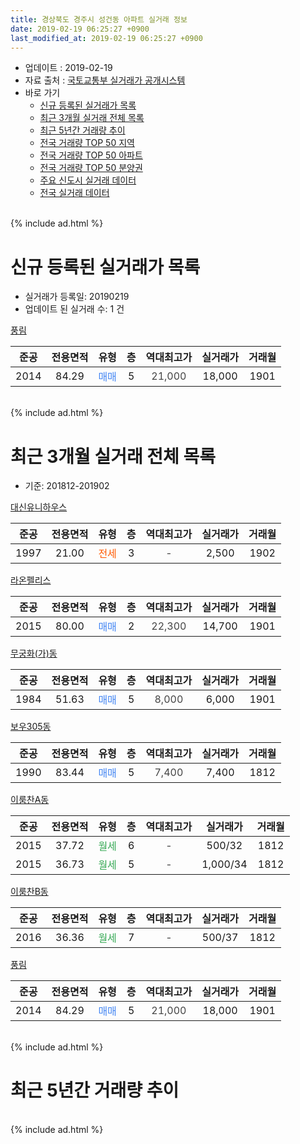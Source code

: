 ```yaml
---
title: 경상북도 경주시 성건동 아파트 실거래 정보
date: 2019-02-19 06:25:27 +0900
last_modified_at: 2019-02-19 06:25:27 +0900
---
```


* 업데이트 : 2019-02-19
* 자료 출처 : [국토교통부 실거래가 공개시스템](http://rt.molit.go.kr)
* 바로 가기
    * [신규 등록된 실거래가 목록](#신규-등록된-실거래가-목록)
    * [최근 3개월 실거래 전체 목록](#최근-3개월-실거래-전체-목록)
    * [최근 5년간 거래량 추이](#최근-5년간-거래량-추이)
    * [전국 거래량 TOP 50 지역](https://inasie.github.io/apt-trade-info/최근-3개월-전국에서-가장-거래가-많이-발생한-지역)
    * [전국 거래량 TOP 50 아파트](https://inasie.github.io/apt-trade-info/최근-3개월-전국에서-가장-거래가-많이-발생한-아파트)
    * [전국 거래량 TOP 50 분양권](https://inasie.github.io/apt-trade-info/최근-3개월-전국에서-가장-거래가-많이-발생한-분양권)
    * [주요 신도시 실거래 데이터](https://inasie.github.io/apt-trade-info/주요-신도시)
    * [전국 실거래 데이터](https://inasie.github.io/apt-trade-info/전국)
<br>
{% include ad.html %}
<br>

# 신규 등록된 실거래가 목록
* 실거래가 등록일: 20190219
* 업데이트 된 실거래 수: 1 건


[풍림](https://search.naver.com/search.naver?query=%EA%B2%BD%EC%83%81%EB%B6%81%EB%8F%84+%EA%B2%BD%EC%A3%BC%EC%8B%9C+%EC%84%B1%EA%B1%B4%EB%8F%99+%ED%92%8D%EB%A6%BC)

|준공|전용면적|유형|층|역대최고가|실거래가|거래월|
|:---:|:---:|:---:|:---:|:---:|:---:|:---:|
|2014|84.29|<span style="color:#4285f3">매매</span>|5|<span style="color:#444444">21,000</span>|18,000|1901|


<br>
{% include ad.html %}
<br>

# 최근 3개월 실거래 전체 목록
* 기준: 201812-201902


[대신유니하우스](https://search.naver.com/search.naver?query=%EA%B2%BD%EC%83%81%EB%B6%81%EB%8F%84+%EA%B2%BD%EC%A3%BC%EC%8B%9C+%EC%84%B1%EA%B1%B4%EB%8F%99+%EB%8C%80%EC%8B%A0%EC%9C%A0%EB%8B%88%ED%95%98%EC%9A%B0%EC%8A%A4)

|준공|전용면적|유형|층|역대최고가|실거래가|거래월|
|:---:|:---:|:---:|:---:|:---:|:---:|:---:|
|1997|21.00|<span style="color:#ff5a00">전세</span>|3|<span style="color:#444444">-</span>|2,500|1902|

[라온펠리스](https://search.naver.com/search.naver?query=%EA%B2%BD%EC%83%81%EB%B6%81%EB%8F%84+%EA%B2%BD%EC%A3%BC%EC%8B%9C+%EC%84%B1%EA%B1%B4%EB%8F%99+%EB%9D%BC%EC%98%A8%ED%8E%A0%EB%A6%AC%EC%8A%A4)

|준공|전용면적|유형|층|역대최고가|실거래가|거래월|
|:---:|:---:|:---:|:---:|:---:|:---:|:---:|
|2015|80.00|<span style="color:#4285f3">매매</span>|2|<span style="color:#444444">22,300</span>|14,700|1901|

[무궁화(가)동](https://search.naver.com/search.naver?query=%EA%B2%BD%EC%83%81%EB%B6%81%EB%8F%84+%EA%B2%BD%EC%A3%BC%EC%8B%9C+%EC%84%B1%EA%B1%B4%EB%8F%99+%EB%AC%B4%EA%B6%81%ED%99%94%28%EA%B0%80%29%EB%8F%99)

|준공|전용면적|유형|층|역대최고가|실거래가|거래월|
|:---:|:---:|:---:|:---:|:---:|:---:|:---:|
|1984|51.63|<span style="color:#4285f3">매매</span>|5|<span style="color:#444444">8,000</span>|6,000|1901|

[보우305동](https://search.naver.com/search.naver?query=%EA%B2%BD%EC%83%81%EB%B6%81%EB%8F%84+%EA%B2%BD%EC%A3%BC%EC%8B%9C+%EC%84%B1%EA%B1%B4%EB%8F%99+%EB%B3%B4%EC%9A%B0305%EB%8F%99)

|준공|전용면적|유형|층|역대최고가|실거래가|거래월|
|:---:|:---:|:---:|:---:|:---:|:---:|:---:|
|1990|83.44|<span style="color:#4285f3">매매</span>|5|<span style="color:#444444">7,400</span>|7,400|1812|

[이룸찬A동](https://search.naver.com/search.naver?query=%EA%B2%BD%EC%83%81%EB%B6%81%EB%8F%84+%EA%B2%BD%EC%A3%BC%EC%8B%9C+%EC%84%B1%EA%B1%B4%EB%8F%99+%EC%9D%B4%EB%A3%B8%EC%B0%ACA%EB%8F%99)

|준공|전용면적|유형|층|역대최고가|실거래가|거래월|
|:---:|:---:|:---:|:---:|:---:|:---:|:---:|
|2015|37.72|<span style="color:#34a853">월세</span>|6|<span style="color:#444444">-</span>|500/32|1812|
|2015|36.73|<span style="color:#34a853">월세</span>|5|<span style="color:#444444">-</span>|1,000/34|1812|

[이룸찬B동](https://search.naver.com/search.naver?query=%EA%B2%BD%EC%83%81%EB%B6%81%EB%8F%84+%EA%B2%BD%EC%A3%BC%EC%8B%9C+%EC%84%B1%EA%B1%B4%EB%8F%99+%EC%9D%B4%EB%A3%B8%EC%B0%ACB%EB%8F%99)

|준공|전용면적|유형|층|역대최고가|실거래가|거래월|
|:---:|:---:|:---:|:---:|:---:|:---:|:---:|
|2016|36.36|<span style="color:#34a853">월세</span>|7|<span style="color:#444444">-</span>|500/37|1812|

[풍림](https://search.naver.com/search.naver?query=%EA%B2%BD%EC%83%81%EB%B6%81%EB%8F%84+%EA%B2%BD%EC%A3%BC%EC%8B%9C+%EC%84%B1%EA%B1%B4%EB%8F%99+%ED%92%8D%EB%A6%BC)

|준공|전용면적|유형|층|역대최고가|실거래가|거래월|
|:---:|:---:|:---:|:---:|:---:|:---:|:---:|
|2014|84.29|<span style="color:#4285f3">매매</span>|5|<span style="color:#444444">21,000</span>|18,000|1901|


<br>
{% include ad.html %}
<br>

# 최근 5년간 거래량 추이


<div style="width:100%;">
    <canvas id="deal_progress" height="200"></canvas>
</div>

<script>
new Chart(document.getElementById("deal_progress"), {
    type: 'line',
    data: {
        labels: ['201402','201403','201404','201405','201406','201407','201408','201409','201410','201411','201412','201501','201502','201503','201504','201505','201506','201507','201508','201509','201510','201511','201512','201601','201602','201603','201604','201605','201606','201607','201608','201609','201610','201611','201612','201701','201702','201703','201704','201705','201706','201707','201708','201709','201710','201711','201712','201801','201802','201803','201804','201805','201806','201807','201808','201809','201810','201811','201812','201901','201902'],
        datasets: [{
            label: '매매',
            pointRadius: 1,
            data: [2, 3, 0, 3, 2, 7, 3, 8, 14, 9, 5, 11, 7, 5, 9, 3, 3, 5, 4, 5, 7, 5, 5, 9, 6, 5, 6, 6, 5, 2, 4, 6, 4, 6, 3, 1, 7, 5, 4, 4, 3, 1, 4, 3, 1, 4, 1, 2, 1, 4, 2, 2, 4, 0, 2, 3, 1, 5, 1, 3, 0],
            borderColor: "rgba(255, 201, 14, 1)",
            backgroundColor: "rgba(255, 201, 14, 0.5)",
            fill: false,
            lineTension: 0
        },{
            label: '전월세',
            pointRadius: 1,
            data: [1, 2, 2, 1, 2, 0, 1, 3, 0, 1, 0, 1, 2, 1, 0, 0, 2, 1, 4, 1, 1, 1, 1, 4, 0, 1, 1, 0, 1, 1, 4, 0, 0, 0, 2, 0, 2, 2, 1, 0, 1, 0, 3, 0, 0, 1, 2, 1, 1, 0, 2, 0, 1, 0, 1, 0, 1, 0, 3, 0, 1],
            borderColor: "rgba(0, 141, 185, 1)",
            backgroundColor: "rgba(0, 141, 185, 0.5)",
            fill: false,
            lineTension: 0
        }
        ]
    },
    options: {
        responsive: true,
        title: {
            display: false
        },
        tooltips: {
            mode: 'index',
            intersect: false
        },
        hover: {
            mode: 'nearest',
            intersect: true
        },
        scales: {
            xAxes: [{
                display: true,
                scaleLabel: {
                    display: true,
                    labelString: '년/월'
                }
            }],
            yAxes: [{
                display: true,
                ticks: {
                    suggestedMin: 0,
                },
                scaleLabel: {
                    display: true,
                    labelString: '실거래 수'
                }
            }]
        }
    }
});

</script>


<br>
{% include ad.html %}
<br>

